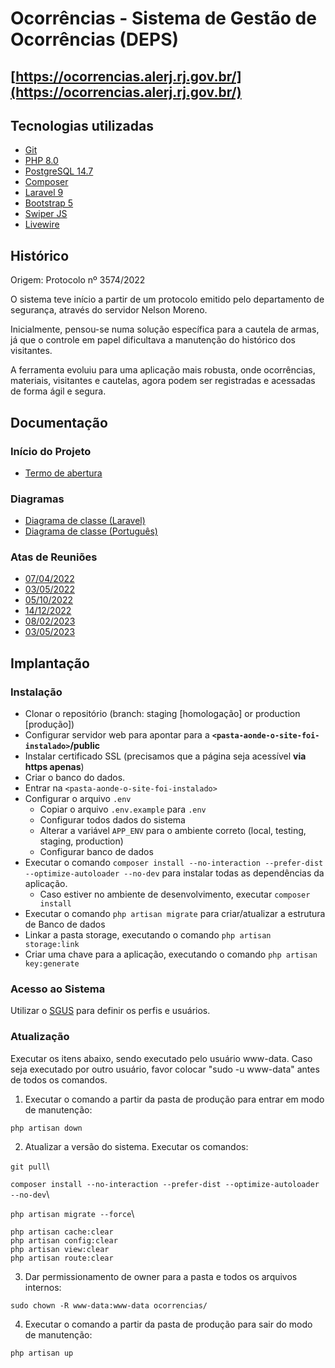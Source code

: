# Ocorrências - Sistema de Gestão de Ocorrências (DEPS) 

## [https://ocorrencias.alerj.rj.gov.br/](https://ocorrencias.alerj.rj.gov.br/)

## Tecnologias utilizadas

- [Git](https://git-scm.com/docs/user-manual.html)
- [PHP 8.0](http://php.net/)
- [PostgreSQL 14.7](https://www.postgresql.org/)
- [Composer](https://getcomposer.org/)
- [Laravel 9](https://laravel.com/docs/9.x)
- [Bootstrap 5](https://getbootstrap.com/docs/5.0/getting-started/introduction/)
- [Swiper JS](https://swiperjs.com/)
- [Livewire](https://laravel-livewire.com/)

## Histórico
Origem: Protocolo nº 3574/2022

O sistema teve início a partir de um protocolo emitido pelo departamento de segurança, através do servidor Nelson Moreno.

Inicialmente, pensou-se numa solução específica para a cautela de armas, já que o controle em papel dificultava a manutenção do histórico dos visitantes.

A ferramenta evoluiu para uma aplicação mais robusta, onde ocorrências, materiais, visitantes e cautelas, agora podem ser registradas e acessadas de forma ágil e segura.   

## Documentação

### Início do Projeto
- [Termo de abertura](https://alerj.sharepoint.com/:w:/s/arquivos/ET_KbA0R6ZFJhjQGnG_TFt8Br4qaORM89VIa6F743MhUBQ?e=rKxy3h)

### Diagramas
- [Diagrama de classe (Laravel)](https://alerj.sharepoint.com/:b:/s/arquivos/ERBxip1lKVdMkJTKtkT9TWQBUOQPRTizWCuwd5gb0IsWVg?e=hvUQuZ)
- [Diagrama de classe (Português)](https://alerj.sharepoint.com/:b:/s/arquivos/EXy8Vp7yhqlKryVgW_59ltMBFoh88wK8quEYAyieUrOj3A?e=Vj2bY9)

### Atas de Reuniões
- [07/04/2022](https://alerj.sharepoint.com/:w:/s/arquivos/ESw5td6F4AtBjnMWhxL76qoBAaIxpltbp5TtZHRSFM54MQ?e=x2afYM)
- [03/05/2022](https://alerj.sharepoint.com/:w:/s/arquivos/EWEkYHjL9jFKu6mcvway5AEBm9Lq6O2K5w8OJbmaUSWm8Q?e=02cccI)
- [05/10/2022](https://alerj.sharepoint.com/:w:/s/arquivos/EbEHMUds1hFKuL7Q3YtIwoEBDv54yb0ufrKg5AvQDHFd8g?e=76AfAx)
- [14/12/2022](https://alerj.sharepoint.com/:w:/s/arquivos/EbEHMUds1hFKuL7Q3YtIwoEBDv54yb0ufrKg5AvQDHFd8g?e=76AfAx)
- [08/02/2023](https://alerj.sharepoint.com/:w:/s/arquivos/ERF8WHTIH2NHq7mSkU0JxgcBIeZY10rO16g6Tpsmrjwb0A?e=naAURp)
- [03/05/2023](https://alerj.sharepoint.com/:w:/s/arquivos/Eeq1VSIwDr1DiVRLwTXZiqYB2rRHJCUpZxLpjNs45lRTQg?e=4FJCiP)

## Implantação

### Instalação

- Clonar o repositório (branch: staging [homologação] or production [produção])
- Configurar servidor web para apontar para a **`<pasta-aonde-o-site-foi-instalado>`/public**
- Instalar certificado SSL (precisamos que a página seja acessível **via https apenas**)
- Criar o banco do dados.
- Entrar na `<pasta-aonde-o-site-foi-instalado>`
- Configurar o arquivo `.env`
    - Copiar o arquivo `.env.example` para `.env`
    - Configurar todos dados do sistema
    - Alterar a variável `APP_ENV` para o ambiente correto (local, testing, staging, production)
    - Configurar banco de dados
- Executar o comando `composer install --no-interaction --prefer-dist --optimize-autoloader --no-dev` para instalar todas as dependências da aplicação.
    - Caso estiver no ambiente de desenvolvimento, executar `composer install`
- Executar o comando `php artisan migrate` para criar/atualizar a estrutura de Banco de dados
- Linkar a pasta storage, executando o comando `php artisan storage:link`
- Criar uma chave para a aplicação, executando o comando `php artisan key:generate`

### Acesso ao Sistema

Utilizar o [SGUS](http://intranet/sgus/) para definir os perfis e usuários.

### Atualização
Executar os itens abaixo, sendo executado pelo usuário www-data. Caso seja executado por outro usuário, favor colocar "sudo -u www-data" antes de todos os comandos.


1) Executar o comando a partir da pasta de produção para entrar em modo de manutenção:

`php artisan down`

2) Atualizar a versão do sistema. Executar os comandos:

`git pull`\

`composer install --no-interaction --prefer-dist --optimize-autoloader --no-dev`\

`php artisan migrate --force`\

`php artisan cache:clear`\
`php artisan config:clear`\
`php artisan view:clear`\
`php artisan route:clear`

3) Dar permissionamento de owner para a pasta e todos os arquivos internos:

`sudo chown -R www-data:www-data ocorrencias/`

4) Executar o comando a partir da pasta de produção para sair do modo de manutenção:

`php artisan up`
